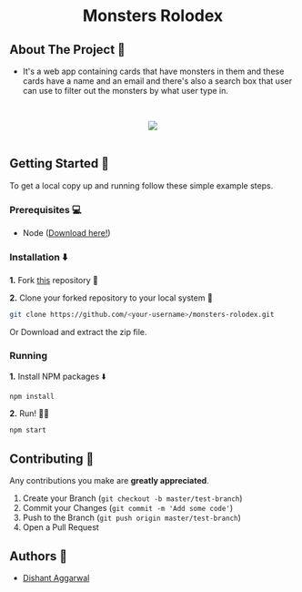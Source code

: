 <h1 align="center">Monsters Rolodex</h1>

## About The Project :eyes: 

* It's a web app containing cards that have monsters in them and these cards have a name and an email and there's also a search box that user can use to filter out the monsters by what user type in.

<br>

<p align="center">
 <img  src="./Readme/github-preview.gif"> 
<br >
<br/>

</p>

<!-- GETTING STARTED -->

## Getting Started 🚀 

To get a local copy up and running follow these simple example steps.

### Prerequisites 💻 

- Node ([Download here!](https://nodejs.org/en/download))

### Installation :arrow_down: 

**1.** Fork [this](https://github.com/dishantagg24/monsters-rolodex) repository :fork_and_knife:

**2.** Clone your forked repository to your local system :busts_in_silhouette:

```sh
git clone https://github.com/<your-username>/monsters-rolodex.git
```

Or Download and extract the zip file.

### Running

**1.** Install NPM packages :arrow_down:

```sh
npm install
```

**2.** Run! :running_man:

```sh
npm start
```

<!-- CONTRIBUTING -->

## Contributing 🤝 

Any contributions you make are **greatly appreciated**.

1. Create your Branch (`git checkout -b master/test-branch`)
2. Commit your Changes (`git commit -m 'Add some code'`)
3. Push to the Branch (`git push origin master/test-branch`)
4. Open a Pull Request

<!-- CONTACT -->

## Authors :closed_book: 

- [Dishant Aggarwal](https://github.com/dishantagg24)
